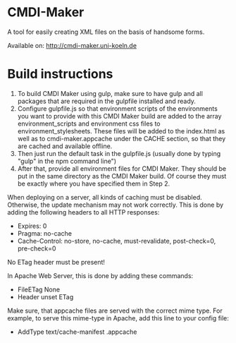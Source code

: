 CMDI-Maker
==========

A tool for easily creating XML files on the basis of handsome forms.

Available on: http://cmdi-maker.uni-koeln.de


# Build instructions #

1. To build CMDI Maker using gulp, make sure to have gulp and all packages that are required in the gulpfile installed and ready.
2. Configure gulpfile.js so that environment scripts of the environments you want to provide with this CMDI Maker build are added to the array environment_scripts and environment css files to environment_stylesheets. These files will be added to the index.html as well as to cmdi-maker.appcache under the CACHE section, so that they are cached and available offline.
3. Then just run the default task in the gulpfile.js (usually done by typing "gulp" in the npm command line")
4. After that, provide all environment files for CMDI Maker. They should be put in the same directory as the CMDI Maker build. Of course they must be exactly where you have specified them in Step 2.

When deploying on a server, all kinds of caching must be disabled. Otherwise, the update mechanism may not work correctly. This is done by adding the following headers to all HTTP responses:

* Expires: 0
* Pragma: no-cache
* Cache-Control: no-store, no-cache, must-revalidate, post-check=0, pre-check=0

No ETag header must be present!

In Apache Web Server, this is done by adding these commands:
* FileETag None
* Header unset ETag

Make sure, that appcache files are served with the correct mime type.
For example, to serve this mime-type in Apache, add this line to your config file:
* AddType text/cache-manifest .appcache